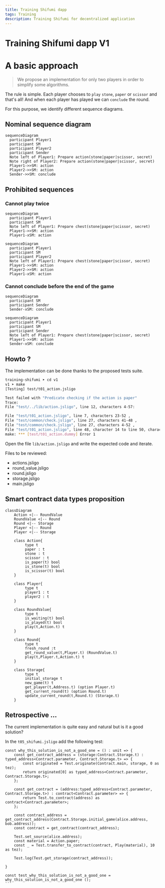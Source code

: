 ```yaml
---
title: Training Shifumi dapp
tags: Training
description: Training Shifumi for decentralized application
---
```


Training Shifumi dapp V1
===

# A basic approach

> We propose an implementation for only two players in order to simplify some algorithms.

The rule is simple. Each player chooses to `play` `stone`, `paper` or `scissor` and that's all! And when each player has played we can `conclude` the round.

For this purpose, we identify different sequence diagrams.

## Nominal sequence diagram

```mermaid
sequenceDiagram
  participant Player1
  participant SM
  participant Player2
  participant Sender
  Note left of Player1: Prepare action(stone|paper|scissor, secret)
  Note right of Player2: Prepare action(stone|paper|scissor, secret)
  Player1->>SM: action
  Player2->>SM: action
  Sender->>SM: conclude
```

## Prohibited sequences

### Cannot play twice

```mermaid
sequenceDiagram
  participant Player1
  participant SM
  Note left of Player1: Prepare chest(stone|paper|scissor, secret)
  Player1->>SM: action
  Player1-xSM: action
```

```mermaid
sequenceDiagram
  participant Player1
  participant SM
  participant Player2
  Note left of Player1: Prepare chest(stone|paper|scissor, secret)
  Player1->>SM: action
  Player2->>SM: action
  Player1-xSM: action
```

### Cannot conclude before the end of the game

```mermaid
sequenceDiagram
  participant SM
  participant Sender
  Sender-xSM: conclude
```

```mermaid
sequenceDiagram
  participant Player1
  participant SM
  participant Sender
  Note left of Player1: Prepare chest(stone|paper|scissor, secret)
  Player1->>SM: action
  Sender-xSM: conclude
```

## Howto ?

The implementation can be done thanks to the proposed tests suite. 

```sh
training-shifumi ➤ cd v1
v1 ➤ make 
[Testing] test/t01_action.jsligo

Test failed with "Predicate checking if the action is paper"
Trace:
File "test/../lib/action.jsligo", line 12, characters 4-57:

File "test/t01_action.jsligo", line 7, characters 23-52 ,
File "test/common/check.jsligo", line 27, characters 41-48 ,
File "test/common/check.jsligo", line 27, characters 4-52 ,
File "test/t01_action.jsligo", line 48, character 14 to line 50, character 3
make: *** [test/t01_action.dummy] Error 1
```

Open the file `lib/action.jsligo` and write the expected code and iterate.

Files to be reviewed:
- actions.jsligo
- round_value.jsligo
- round.jsligo
- storage.jsligo
- main.jsligo

## Smart contract data types proposition

```mermaid
classDiagram
    Action <|-- RoundValue
    RoundValue <|-- Round
    Round <|-- Storage
    Player <|-- Round
    Player <|-- Storage

    class Action{
         type t
         paper : t
         stone : t
         scissor : t
         is_paper(t) bool
         is_stone(t) bool
         is_scissor(t) bool
    }
            
    class Player{
         type t
         player1 : t
         player2 : t
    }

    class RoundValue{
         type t
         is_waiting(t) bool
         is_played(t) bool
         play(t,Action.t) t
    }

    class Round{
         type t
         fresh_round :t
         get_round_value(t,Player.t) (RoundValue.t)
         play(t,Player.t,Action.t) t
    }

    class Storage{
         type t
         initial_storage t
         new_game(t) t
         get_player(t,Address.t) (option Player.t)
         get_current_round(t) (option Round.t)
         update_current_round(t,Round.t) (Storage.t)
    }
```

## Retrospective ...

The current implementation is quite easy and natural but is it a good solution?

In the `t05_shifumi.jsligo` add the following test:

````
const why_this_solution_is_not_a_good_one = () : unit => {
    const get_contract_address = (storage:Contract.Storage.t) : typed_address<Contract.parameter, Contract.Storage.t> => {
        const originated = Test.originate(Contract.main, storage, 0 as tez);
        return originated[0] as typed_address<Contract.parameter, Contract.Storage.t>;
    };

    const get_contract = (address:typed_address<Contract.parameter, Contract.Storage.t>) : contract<Contract.parameter> => {
        return Test.to_contract(address) as contract<Contract.parameter>; 
    };

    const contract_address = get_contract_address(Contract.Storage.initial_game(alice.address, bob.address));
    const contract = get_contract(contract_address);

    Test.set_source(alice.address);
    const material = Action.paper;
    const _ = Test.transfer_to_contract(contract, Play(material), 10 as tez);

    Test.log(Test.get_storage(contract_address));

}

const test_why_this_solution_is_not_a_good_one = why_this_solution_is_not_a_good_one ();
```
